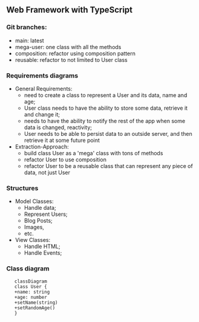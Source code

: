 ## Web Framework with TypeScript

### Git branches:
- main: latest
- mega-user: one class with all the methods
- composition: refactor using composition pattern
- reusable: refactor to not limited to User class

### Requirements diagrams
- General Requirements:
    - need to create a class to represent a User and its data, name and age;
    - User class needs to have the ability to store some data, retrieve it and change it;
    - needs to have the ability to notify the rest of the app when some data is changed, reactivity;
    - User needs to be able to persist data to an outside server, and then retrieve it at some future point
- Extraction-Approach:
    - build class User as a 'mega' class with tons of methods
    - refactor User to use composition
    - refactor User to be a reusable class that can represent any piece of data, not just User
### Structures
- Model Classes:
  - Handle data;
  - Represent Users;
  - Blog Posts;
  - Images,
  - etc.
- View Classes:
  - Handle HTML;
  - Handle Events;



### Class diagram
```mermaid
   classDiagram
   class User {
   +name: string
   +age: number
   +setName(string)
   +setRandomAge()
   }
```
